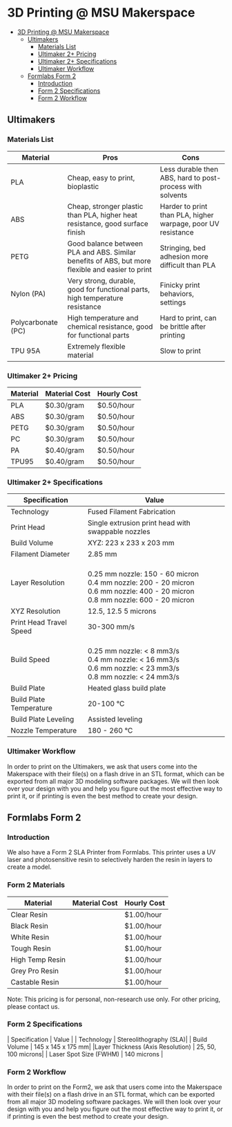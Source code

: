 # 3D Printing @ MSU Makerspace

- [3D Printing @ MSU Makerspace](#3D-Printing--MSU-Makerspace)
  - [Ultimakers](#Ultimakers)
    - [Materials List](#Materials-List)
    - [Ultimaker 2+ Pricing](#Ultimaker-2-Pricing)
    - [Ultimaker 2+ Specifications](#Ultimaker-2-Specifications)
    - [Ultimaker Workflow](#Ultimaker-Workflow)
  - [Formlabs Form 2](#Formlabs-Form-2)
    - [Introduction](#Introduction)
    - [Form 2 Specifications](#Form-2-Specifications)
    - [Form 2 Workflow](#Form-2-Workflow)

## Ultimakers

### Materials List

| Material  | Pros  |  Cons |
|---|---|---|
| PLA  | Cheap, easy to print, bioplastic  | Less durable then ABS, hard to post-process with solvents  |
|  ABS | Cheap, stronger plastic than PLA, higher heat resistance, good surface finish  |  Harder to print than PLA, higher warpage, poor UV resistance |
|  PETG | Good balance between PLA and ABS. Similar benefits of ABS, but more flexible and easier to print  |  Stringing, bed adhesion more difficult than PLA |
| Nylon (PA)  |  Very strong, durable, good for functional parts, high temperature resistance  | Finicky print behaviors, settings  |
| Polycarbonate (PC)  | High temperature and chemical resistance, good for functional parts  | Hard to print, can be brittle after printing  |
| TPU 95A  |  Extremely flexible material | Slow to print  |

### Ultimaker 2+ Pricing

| Material  | Material Cost  | Hourly Cost  |
|---|---|---|
| PLA  |  $0.30/gram | $0.50/hour  |
| ABS  |  $0.30/gram | $0.50/hour  |
|  PETG |  $0.30/gram | $0.50/hour  |
| PC  |  $0.30/gram | $0.50/hour  |
|  PA |  $0.40/gram | $0.50/hour  |
|  TPU95 | $0.40/gram  | $0.50/hour  |

### Ultimaker 2+ Specifications

| Specification | Value |
|---|---|
| Technology | Fused Filament Fabrication |
| Print Head | Single extrusion print head with swappable nozzles |
| Build Volume | XYZ: 223 x 233 x 203 mm|
| Filament Diameter | 2.85 mm |
| Layer Resolution | <br> 0.25 mm nozzle: 150 - 60 micron <br>0.4 mm nozzle: 200 - 20 micron <br> 0.6 mm nozzle: 400 - 20 micron <br>0.8 mm nozzle: 600 - 20 micron|
| XYZ Resolution | 12.5, 12.5 5 microns |
| Print Head Travel Speed | 30-300 mm/s |
| Build Speed | <br> 0.25 mm nozzle: < 8 mm3/s <br>0.4 mm nozzle: < 16 mm3/s <br> 0.6 mm nozzle: < 23 mm3/s <br>0.8 mm nozzle: < 24 mm3/s|
| Build Plate | Heated glass build plate |
| Build Plate Temperature | 20-100 °C|
| Build Plate Leveling | Assisted leveling |
| Nozzle Temperature | 180 - 260 °C |

### Ultimaker Workflow  

In order to print on the Ultimakers, we ask that users come into the Makerspace with their file(s) on a flash drive in an STL format, which can be exported from all major 3D modeling software packages. We will then look over your design with you and help you figure out the most effective way to print it, or if printing is even the best method to create your design.  

## Formlabs Form 2  

### Introduction  

We also have a Form 2 SLA Printer from Formlabs. This printer uses a UV laser and photosensitive resin to selectively harden the resin in layers to create a model.

### Form 2 Materials

| Material  | Material Cost  | Hourly Cost  |
|---|---|---|
| Clear Resin  |   | $1.00/hour  |
| Black Resin  |   | $1.00/hour  |
| White Resin |  | $1.00/hour
|  Tough Resin |   | $1.00/hour  |
| High Temp Resin  |   | $1.00/hour  |
|  Grey Pro Resin |   | $1.00/hour  |
|  Castable Resin |   | $1.00/hour  |

Note: This pricing is for personal, non-research use only. For other pricing, please contact us.

### Form 2 Specifications

| Specification | Value |
| Technology | Stereolithography (SLA)|
| Build Volume | 145 x 145 x 175 mm|
|Layer Thickness (Axis Resolution) | 25, 50, 100 microns|
| Laser Spot Size (FWHM) | 140 microns |

### Form 2 Workflow

In order to print on the Form2, we ask that users come into the Makerspace with their file(s) on a flash drive in an STL format, which can be exported from all major 3D modeling software packages. We will then look over your design with you and help you figure out the most effective way to print it, or if printing is even the best method to create your design.
